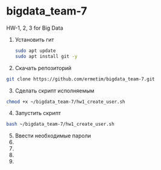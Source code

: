 # bigdata_team-7
HW-1, 2, 3 for Big Data

1. Установить гит
    ```bash
    sudo apt update
    sudo apt install git -y
    ```
2. Скачать репозиторий
```bash
git clone https://github.com/ermetim/bigdata_team-7.git
```
3. Сделать скрипт исполняемым
```bash
chmod +x ~/bigdata_team-7/hw1_create_user.sh
```
4. Запустить скрипт
```bash
bash ~/bigdata_team-7/hw1_create_user.sh
```
5. Ввести необходимые пароли
6. 
7. 
8. 
9. 
